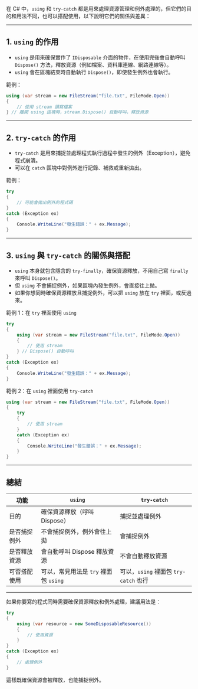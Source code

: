在 C# 中，`using` 和 `try-catch` 都是用來處理資源管理和例外處理的，但它們的目的和用法不同，也可以搭配使用，以下說明它們的關係與差異：

---

## 1. `using` 的作用

- `using` 是用來確保實作了 `IDisposable` 介面的物件，在使用完後會自動呼叫 `Dispose()` 方法，釋放資源（例如檔案、資料庫連線、網路連線等）。
- `using` 會在區塊結束時自動執行 `Dispose()`，即使發生例外也會執行。

範例：

```csharp
using (var stream = new FileStream("file.txt", FileMode.Open))
{
    // 使用 stream 讀寫檔案
} // 離開 using 區塊時，stream.Dispose() 自動呼叫，釋放資源
```

---

## 2. `try-catch` 的作用

- `try-catch` 是用來捕捉並處理程式執行過程中發生的例外（Exception），避免程式崩潰。
- 可以在 `catch` 區塊中對例外進行記錄、補救或重新拋出。

範例：

```csharp
try
{
    // 可能會拋出例外的程式碼
}
catch (Exception ex)
{
    Console.WriteLine("發生錯誤：" + ex.Message);
}
```

---

## 3. `using` 與 `try-catch` 的關係與搭配

- `using` 本身就包含隱含的 `try-finally`，確保資源釋放，不用自己寫 `finally` 來呼叫 `Dispose()`。
- 但 `using` 不會捕捉例外，如果區塊內發生例外，會直接往上拋。
- 如果你想同時確保資源釋放且捕捉例外，可以把 `using` 放在 `try` 裡面，或反過來。

範例 1：在 `try` 裡面使用 `using`

```csharp
try
{
    using (var stream = new FileStream("file.txt", FileMode.Open))
    {
        // 使用 stream
    } // Dispose() 自動呼叫
}
catch (Exception ex)
{
    Console.WriteLine("發生錯誤：" + ex.Message);
}
```

範例 2：在 `using` 裡面使用 `try-catch`

```csharp
using (var stream = new FileStream("file.txt", FileMode.Open))
{
    try
    {
        // 使用 stream
    }
    catch (Exception ex)
    {
        Console.WriteLine("發生錯誤：" + ex.Message);
    }
}
```

---

## 總結

| 功能         | `using`                            | `try-catch`                  |
|--------------|----------------------------------|------------------------------|
| 目的         | 確保資源釋放（呼叫 Dispose）      | 捕捉並處理例外                |
| 是否捕捉例外 | 不會捕捉例外，例外會往上拋       | 會捕捉例外                    |
| 是否釋放資源 | 會自動呼叫 Dispose 釋放資源       | 不會自動釋放資源              |
| 可否搭配使用 | 可以，常見用法是 `try` 裡面包 `using` | 可以，`using` 裡面包 `try-catch` 也行 |

---

如果你要寫的程式同時需要確保資源釋放和例外處理，建議用法是：

```csharp
try
{
    using (var resource = new SomeDisposableResource())
    {
        // 使用資源
    }
}
catch (Exception ex)
{
    // 處理例外
}
```

這樣既確保資源會被釋放，也能捕捉例外。